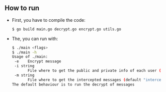 ## How to run

 - First, you have to compile the code:
    ```bash
    $ go build main.go decrypt.go encrypt.go utils.go
    ```

 - The, you can run with:
    ```bash
    $ ./main <flags>
    $ ./main -h
    Usage of ./main:
     -e    Encrypt message
     -i string
           File where to get the public and private info of each user (default "info.txt")
     -m string
           File where to get the intercepted messages (default "intercepted.txt")
    The default behaviour is to run the decrypt of messages
    ```
